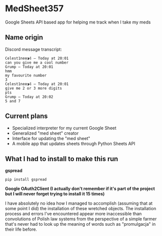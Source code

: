# MedSheet357
Google Sheets API based app for helping me track when I take my meds
## Name origin
Discord message transcript:
```
Celest1nee◑𝟜 — Today at 20:01
can you give me a cool number
Grump — Today at 20:01
hmm
my favourite number
3
Celest1nee◑𝟜 — Today at 20:01
give me 2 or 3 more digits
pls
Grump — Today at 20:02
5 and 7
```
## Current plans
* Specialized interpreter for my current Google Sheet
* Generalized "med sheet" creator
* Interface for updating the "med sheet"
* A mobile app that updates sheets through Python Sheets API
## What I had to install to make this run

**gspread**

```pip install gspread```

**Google OAuth2Client (I actually don't remember if it's part of the project but I will never forget trying to install it 15 times)**

I have absolutely no idea how I managed to accomplish (assuming that at some point I did) the installation of these wretched objects. The installation process and errors I've encountered appear more inaccessible than convolutions of Polish law systems from the perspective of a simple farmer that's never had to look up the meaning of words such as "promulgacja" in their life before.
